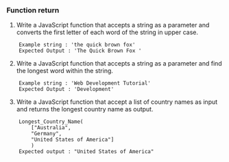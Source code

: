 ### Function return

1. Write a JavaScript function that accepts a string as a parameter and converts the first letter of each word of the string in upper case.
``` 
    Example string : 'the quick brown fox'
    Expected Output : 'The Quick Brown Fox '
``` 
2. Write a JavaScript function that accepts a string as a parameter and find the longest word within the string.
``` 
    Example string : 'Web Development Tutorial'
    Expected Output : 'Development'
``` 
3. Write a JavaScript function that accept a list of country names as input and returns the longest country name as output.

``` 
    Longest_Country_Name(
        ["Australia", 
        "Germany", 
        "United States of America"]
        )
    Expected output : "United States of America"
```


